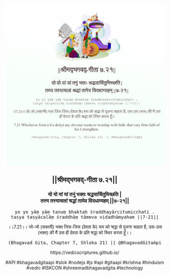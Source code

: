 <img src="../../asset/BG_7_21.png"/>
<center><h2>||श्रीमद्‍भगवद्‍-गीता ७.२१||</h2>
<h3>यो यो यां यां तनुं भक्तः श्रद्धयार्चितुमिच्छति |<br/>तस्य तस्याचलां श्रद्धां तामेव विदधाम्यहम् ||७-२१||</h3>
<pre>yo yo yāṃ yāṃ tanuṃ bhaktaḥ śraddhayārcitumicchati .<br/>tasya tasyācalāṃ śraddhāṃ tāmeva vidadhāmyaham ||7-21||</pre>
<p>।।7.21।। जो-जो (सकामी) भक्त जिस-जिस (देवता के) रूप को श्रद्धा से पूजना चाहता है, उस-उस (भक्त) की मैं उस ही देवता के प्रति श्रद्धा को स्थिर करता हूँ।।</p>
<pre>(Bhagavad Gita, Chapter 7, Shloka 21) || @BhagavadGitaApi</pre><p>https://vedicscriptures.github.io/</p><p>#API #bhagavadgitaapi #slok #nodejs #js #api #gitaapi #krishna #hinduism #vedic #ISKCON #shreemadbhagavadgita #technology</p></center>